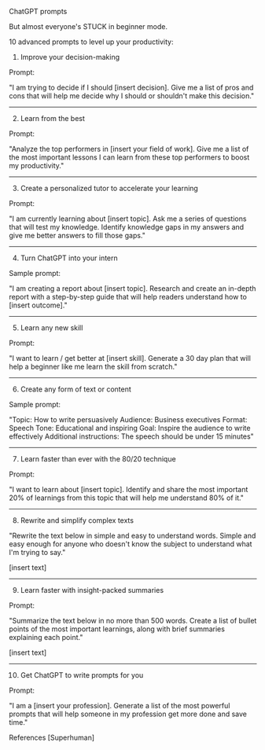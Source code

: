 ChatGPT prompts

But almost everyone's STUCK in beginner mode.

10 advanced prompts to level up your productivity:

1. Improve your decision-making

Prompt:

"I am trying to decide if I should [insert decision]. Give me a list of pros and cons that will help me decide why I should or shouldn't make this decision."
________

2. Learn from the best

Prompt:

"Analyze the top performers in [insert your field of work]. Give me a list of the most important lessons I can learn from these top performers to boost my productivity." 
________

3. Create a personalized tutor to accelerate your learning

Prompt:

"I am currently learning about [insert topic]. Ask me a series of questions that will test my knowledge. Identify knowledge gaps in my answers and give me better answers to fill those gaps."
________

4. Turn ChatGPT into your intern

Sample prompt:

"I am creating a report about [insert topic]. Research and create an in-depth report with a step-by-step guide that will help readers understand how to [insert outcome]."
________

5. Learn any new skill

Prompt:

"I want to learn / get better at [insert skill]. Generate a 30 day plan that will help a beginner like me learn the skill from scratch."
________

6. Create any form of text or content

Sample prompt:

"Topic: How to write persuasively
Audience: Business executives
Format: Speech
Tone: Educational and inspiring
Goal: Inspire the audience to write effectively
Additional instructions: The speech should be under 15 minutes"
________

7. Learn faster than ever with the 80/20 technique

Prompt:

"I want to learn about [insert topic]. Identify and share the most important 20% of learnings from this topic that will help me understand 80% of it."
________

8. Rewrite and simplify complex texts

"Rewrite the text below in simple and easy to understand words. Simple and easy enough for anyone who doesn't know the subject to understand what I'm trying to say."

[insert text]
________

9. Learn faster with insight-packed summaries

Prompt:

"Summarize the text below in no more than 500 words. Create a list of bullet points of the most important learnings, along with brief summaries explaining each point."

[insert text]
________

10. Get ChatGPT to write prompts for you

Prompt:

"I am a [insert your profession]. Generate a list of the most powerful prompts that will help someone in my profession get more done and save time."


References
[Superhuman]
